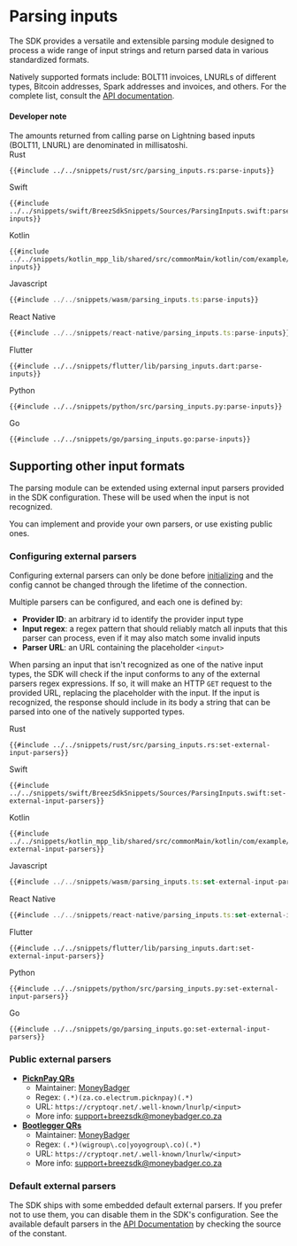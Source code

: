 # Parsing inputs

The SDK provides a versatile and extensible parsing module designed to process a wide range of input strings and return parsed data in various standardized formats.

Natively supported formats include: BOLT11 invoices, LNURLs of different types, Bitcoin addresses, Spark addresses and invoices, and others. For the complete list, consult the [API documentation](https://breez.github.io/spark-sdk/breez_sdk_spark/enum.InputType.html).

<div class="warning">
<h4>Developer note</h4>
The amounts returned from calling parse on Lightning based inputs (BOLT11, LNURL) are denominated in millisatoshi.
</div>

<custom-tabs category="lang">
<div slot="title">Rust</div>
<section>

```rust,ignore
{{#include ../../snippets/rust/src/parsing_inputs.rs:parse-inputs}}
```

</section>

<div slot="title">Swift</div>
<section>

```swift,ignore
{{#include ../../snippets/swift/BreezSdkSnippets/Sources/ParsingInputs.swift:parse-inputs}}
```

</section>

<div slot="title">Kotlin</div>
<section>

```kotlin,ignore
{{#include ../../snippets/kotlin_mpp_lib/shared/src/commonMain/kotlin/com/example/kotlinmpplib/ParsingInputs.kt:parse-inputs}}
```

</section>

<div slot="title">Javascript</div>
<section>

```typescript
{{#include ../../snippets/wasm/parsing_inputs.ts:parse-inputs}}
```

</section>

<div slot="title">React Native</div>
<section>

```typescript
{{#include ../../snippets/react-native/parsing_inputs.ts:parse-inputs}}
```

</section>

<div slot="title">Flutter</div>
<section>

```dart,ignore
{{#include ../../snippets/flutter/lib/parsing_inputs.dart:parse-inputs}}
```

</section>

<div slot="title">Python</div>
<section>

```python,ignore
{{#include ../../snippets/python/src/parsing_inputs.py:parse-inputs}}
```

</section>

<div slot="title">Go</div>
<section>

```go,ignore
{{#include ../../snippets/go/parsing_inputs.go:parse-inputs}}
```

</section>
</custom-tabs>

## Supporting other input formats

The parsing module can be extended using external input parsers provided in the SDK configuration. These will be used when the input is not recognized.

You can implement and provide your own parsers, or use existing public ones.

### Configuring external parsers

Configuring external parsers can only be done before [initializing](initializing.md#basic-initialization) and the config cannot be changed through the lifetime of the connection.

Multiple parsers can be configured, and each one is defined by:

- **Provider ID**: an arbitrary id to identify the provider input type
- **Input regex**: a regex pattern that should reliably match all inputs that this parser can process, even if it may also match some invalid inputs
- **Parser URL**: an URL containing the placeholder `<input>`

When parsing an input that isn't recognized as one of the native input types, the SDK will check if the input conforms to any of the external parsers regex expressions. If so, it will make an HTTP `GET` request to the provided URL, replacing the placeholder with the input. If the input is recognized, the response should include in its body a string that can be parsed into one of the natively supported types.

<custom-tabs category="lang">
<div slot="title">Rust</div>
<section>

```rust,ignore
{{#include ../../snippets/rust/src/parsing_inputs.rs:set-external-input-parsers}}
```

</section>

<div slot="title">Swift</div>
<section>

```swift,ignore
{{#include ../../snippets/swift/BreezSdkSnippets/Sources/ParsingInputs.swift:set-external-input-parsers}}
```

</section>

<div slot="title">Kotlin</div>
<section>

```kotlin,ignore
{{#include ../../snippets/kotlin_mpp_lib/shared/src/commonMain/kotlin/com/example/kotlinmpplib/ParsingInputs.kt:set-external-input-parsers}}
```

</section>

<div slot="title">Javascript</div>
<section>

```typescript
{{#include ../../snippets/wasm/parsing_inputs.ts:set-external-input-parsers}}
```

</section>

<div slot="title">React Native</div>
<section>

```typescript
{{#include ../../snippets/react-native/parsing_inputs.ts:set-external-input-parsers}}
```

</section>

<div slot="title">Flutter</div>
<section>

```dart,ignore
{{#include ../../snippets/flutter/lib/parsing_inputs.dart:set-external-input-parsers}}
```

</section>

<div slot="title">Python</div>
<section>

```python,ignore
{{#include ../../snippets/python/src/parsing_inputs.py:set-external-input-parsers}}
```

</section>

<div slot="title">Go</div>
<section>

```go,ignore
{{#include ../../snippets/go/parsing_inputs.go:set-external-input-parsers}}
```

</section>
</custom-tabs>

### Public external parsers

- [**PicknPay QRs**](https://www.pnp.co.za/)
  - Maintainer: [MoneyBadger](https://www.moneybadger.co.za/)
  - Regex: `(.*)(za.co.electrum.picknpay)(.*)`
  - URL: `https://cryptoqr.net/.well-known/lnurlp/<input>`
  - More info: [support+breezsdk@moneybadger.co.za](mailto:support+breezsdk@moneybadger.co.za)
- [**Bootlegger QRs**](https://www.bootlegger.coffee/)
  - Maintainer: [MoneyBadger](https://www.moneybadger.co.za/)
  - Regex: `(.*)(wigroup\.co|yoyogroup\.co)(.*)`
  - URL: `https://cryptoqr.net/.well-known/lnurlw/<input>`
  - More info: [support+breezsdk@moneybadger.co.za](mailto:support+breezsdk@moneybadger.co.za)

### Default external parsers

The SDK ships with some embedded default external parsers. If you prefer not to use them, you can disable them in the SDK's configuration. See the available default parsers in the [API Documentation](https://breez.github.io/spark-sdk/breez_sdk_spark/constant.DEFAULT_EXTERNAL_INPUT_PARSERS.html) by checking the source of the constant.
